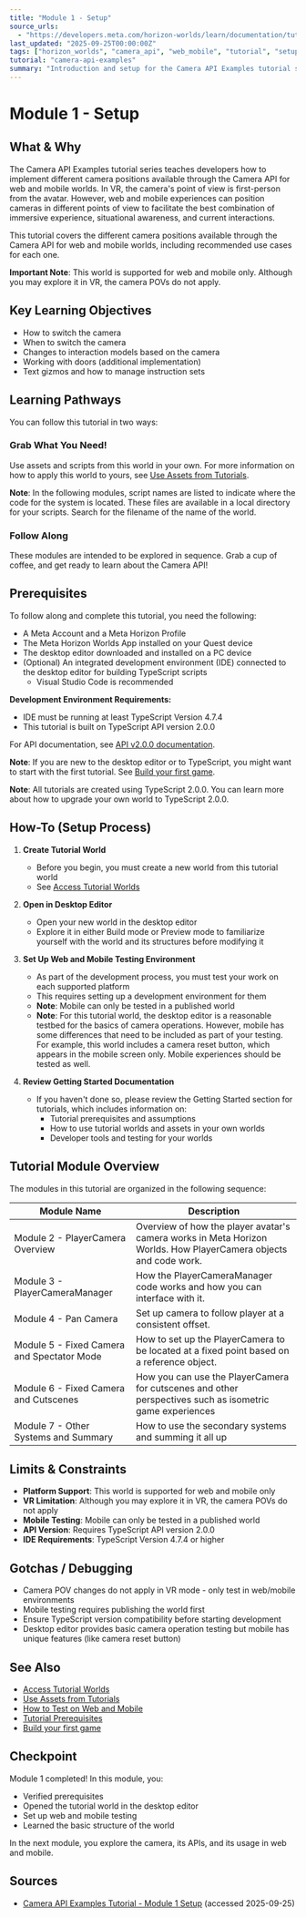 ```yaml
---
title: "Module 1 - Setup"
source_urls:
  - "https://developers.meta.com/horizon-worlds/learn/documentation/tutorial-worlds/camera-api-examples-tutorial/module-1-setup"
last_updated: "2025-09-25T00:00:00Z"
tags: ["horizon_worlds", "camera_api", "web_mobile", "tutorial", "setup"]
tutorial: "camera-api-examples"
summary: "Introduction and setup for the Camera API Examples tutorial series, covering prerequisites, environment setup, and overview of camera positioning for web and mobile experiences."
---
```


# Module 1 - Setup

## What & Why

The Camera API Examples tutorial series teaches developers how to implement different camera positions available through the Camera API for web and mobile worlds. In VR, the camera's point of view is first-person from the avatar. However, web and mobile experiences can position cameras in different points of view to facilitate the best combination of immersive experience, situational awareness, and current interactions.

This tutorial covers the different camera positions available through the Camera API for web and mobile worlds, including recommended use cases for each one.

**Important Note**: This world is supported for web and mobile only. Although you may explore it in VR, the camera POVs do not apply.

## Key Learning Objectives

- How to switch the camera
- When to switch the camera
- Changes to interaction models based on the camera
- Working with doors (additional implementation)
- Text gizmos and how to manage instruction sets

## Learning Pathways

You can follow this tutorial in two ways:

### Grab What You Need!

Use assets and scripts from this world in your own. For more information on how to apply this world to yours, see [Use Assets from Tutorials](https://developers.meta.com/horizon-worlds/learn/documentation/tutorial-worlds/getting-started-with-tutorials/use-assets-from-tutorials).

**Note**: In the following modules, script names are listed to indicate where the code for the system is located. These files are available in a local directory for your scripts. Search for the filename of the name of the world.

### Follow Along

These modules are intended to be explored in sequence. Grab a cup of coffee, and get ready to learn about the Camera API!

## Prerequisites

To follow along and complete this tutorial, you need the following:

- A Meta Account and a Meta Horizon Profile
- The Meta Horizon Worlds App installed on your Quest device
- The desktop editor downloaded and installed on a PC device
- (Optional) An integrated development environment (IDE) connected to the desktop editor for building TypeScript scripts
  - Visual Studio Code is recommended

**Development Environment Requirements:**

- IDE must be running at least TypeScript Version 4.7.4
- This tutorial is built on TypeScript API version 2.0.0

For API documentation, see [API v2.0.0 documentation](https://horizon.meta.com/resources/scripting-api/index.md/?api_version=2.0.0).

**Note**: If you are new to the desktop editor or to TypeScript, you might want to start with the first tutorial. See [Build your first game](https://developers.meta.com/horizon-worlds/learn/documentation/tutorial-worlds/build-your-first-game/module-1-build-your-first-game).

**Note**: All tutorials are created using TypeScript 2.0.0. You can learn more about how to upgrade your own world to TypeScript 2.0.0.

## How-To (Setup Process)

1. **Create Tutorial World**

   - Before you begin, you must create a new world from this tutorial world
   - See [Access Tutorial Worlds](https://developers.meta.com/horizon-worlds/learn/documentation/tutorial-worlds/getting-started-with-tutorials/access-tutorial-worlds)

2. **Open in Desktop Editor**

   - Open your new world in the desktop editor
   - Explore it in either Build mode or Preview mode to familiarize yourself with the world and its structures before modifying it

3. **Set Up Web and Mobile Testing Environment**

   - As part of the development process, you must test your work on each supported platform
   - This requires setting up a development environment for them
   - **Note**: Mobile can only be tested in a published world
   - **Note**: For this tutorial world, the desktop editor is a reasonable testbed for the basics of camera operations. However, mobile has some differences that need to be included as part of your testing. For example, this world includes a camera reset button, which appears in the mobile screen only. Mobile experiences should be tested as well.

4. **Review Getting Started Documentation**
   - If you haven't done so, please review the Getting Started section for tutorials, which includes information on:
     - Tutorial prerequisites and assumptions
     - How to use tutorial worlds and assets in your own worlds
     - Developer tools and testing for your worlds

## Tutorial Module Overview

The modules in this tutorial are organized in the following sequence:

| Module Name                                | Description                                                                                                      |
| ------------------------------------------ | ---------------------------------------------------------------------------------------------------------------- |
| Module 2 - PlayerCamera Overview           | Overview of how the player avatar's camera works in Meta Horizon Worlds. How PlayerCamera objects and code work. |
| Module 3 - PlayerCameraManager             | How the PlayerCameraManager code works and how you can interface with it.                                        |
| Module 4 - Pan Camera                      | Set up camera to follow player at a consistent offset.                                                           |
| Module 5 - Fixed Camera and Spectator Mode | How to set up the PlayerCamera to be located at a fixed point based on a reference object.                       |
| Module 6 - Fixed Camera and Cutscenes      | How you can use the PlayerCamera for cutscenes and other perspectives such as isometric game experiences         |
| Module 7 - Other Systems and Summary       | How to use the secondary systems and summing it all up                                                           |

## Limits & Constraints

- **Platform Support**: This world is supported for web and mobile only
- **VR Limitation**: Although you may explore it in VR, the camera POVs do not apply
- **Mobile Testing**: Mobile can only be tested in a published world
- **API Version**: Requires TypeScript API version 2.0.0
- **IDE Requirements**: TypeScript Version 4.7.4 or higher

## Gotchas / Debugging

- Camera POV changes do not apply in VR mode - only test in web/mobile environments
- Mobile testing requires publishing the world first
- Ensure TypeScript version compatibility before starting development
- Desktop editor provides basic camera operation testing but mobile has unique features (like camera reset button)

## See Also

- [Access Tutorial Worlds](https://developers.meta.com/horizon-worlds/learn/documentation/tutorial-worlds/getting-started-with-tutorials/access-tutorial-worlds)
- [Use Assets from Tutorials](https://developers.meta.com/horizon-worlds/learn/documentation/tutorial-worlds/getting-started-with-tutorials/use-assets-from-tutorials)
- [How to Test on Web and Mobile](https://developers.meta.com/horizon-worlds/learn/documentation/create-for-web-and-mobile/how-to-test-on-web-and-mobile)
- [Tutorial Prerequisites](https://developers.meta.com/horizon-worlds/learn/documentation/tutorial-worlds/getting-started-with-tutorials/tutorial-prerequisites)
- [Build your first game](https://developers.meta.com/horizon-worlds/learn/documentation/tutorial-worlds/build-your-first-game/module-1-build-your-first-game)

## Checkpoint

Module 1 completed! In this module, you:

- Verified prerequisites
- Opened the tutorial world in the desktop editor
- Set up web and mobile testing
- Learned the basic structure of the world

In the next module, you explore the camera, its APIs, and its usage in web and mobile.

## Sources

- [Camera API Examples Tutorial - Module 1 Setup](https://developers.meta.com/horizon-worlds/learn/documentation/tutorial-worlds/camera-api-examples-tutorial/module-1-setup) (accessed 2025-09-25)
